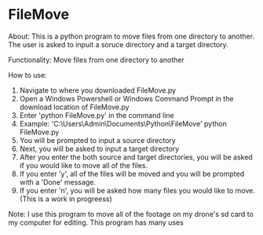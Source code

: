 # FileMove

About: This is a python program to move files from one directory to another. The user is asked to inpuit a soruce directory and a target  directory.

Functionality: Move files from one directory to another 

How to use:

1. Navigate to where you downloaded FileMove.py
2. Open a Windows Powershell or Windows Command Prompt in the download location of FileMove.py
3. Enter 'python FileMove.py' in the command line
4. Example: 'C:\Users\Admin\Documents\Python\FileMove' python FileMove.py
5. You will be prompted to input a source directory
6. Next, you will be asked to input a target directory
7. After you enter the both source and target directories, you will be asked if you would like to move all of the files.
8. If you enter 'y', all of the files will be moved and you will be prompted with a 'Done' message.
9. If you enter 'n', you will be asked how many files you would like to move. (This is a work in progreess) 

Note: I use this program to move all of the footage on my drone's sd card to my computer for editing. This program has many uses